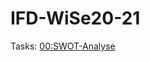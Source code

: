 # IFD-WiSe20-21
Tasks:
<a href="https://elenafaller.github.io/IFD-WiSe20-21/Task00/task0.html"> 00:SWOT-Analyse </a>
